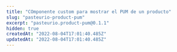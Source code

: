 ```yaml
---
title: "COmponente custom para mostrar el PUM de un producto"
slug: "pasteurio-product-pum"
excerpt: "pasteurio.product-pum@0.1.1"
hidden: true
createdAt: "2022-08-04T17:01:40.485Z"
updatedAt: "2022-08-04T17:01:40.485Z"
---
```


